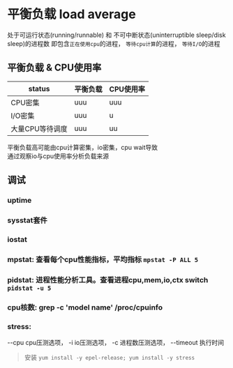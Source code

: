 # 平衡负载 load average
处于可运行状态(running/runnable) 和 不可中断状态(uninterruptible sleep/disk sleep)的进程数
即包含`正在使用cpu`的进程， `等待cpu计算`的进程， `等待I/O`的进程

## 平衡负载 & CPU使用率
| status | 平衡负载 | CPU使用率 |
| --- | --- | --- |
|CPU密集 | uuu | uuu |
|I/O密集 | uuu | u |
|大量CPU等待调度| uuu | uu |

平衡负载高可能由cpu计算密集，io密集，cpu wait导致  
通过观察io与cpu使用率分析负载来源

## 调试
### uptime  
### sysstat套件
### iostat  
### mpstat: 查看每个cpu性能指标，平均指标 `mpstat -P ALL 5`  
### pidstat: 进程性能分析工具。查看进程cpu,mem,io,ctx switch `pidstat -u 5`  
### cpu核数: grep -c 'model name' /proc/cpuinfo  
### stress: 
--cpu cpu压测选项，
-i io压测选项，
-c 进程数压测选项，
--timeout 执行时间
> 安装 `yum install -y epel-release; yum install -y stress`
